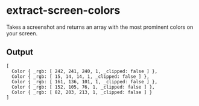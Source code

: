 # extract-screen-colors
Takes a screenshot and returns an array with the most prominent colors on your screen.

## Output

```
[ 
  Color { _rgb: [ 242, 241, 240, 1, _clipped: false ] },
  Color { _rgb: [ 15, 14, 14, 1, _clipped: false ] },
  Color { _rgb: [ 161, 136, 101, 1, _clipped: false ] },
  Color { _rgb: [ 152, 105, 76, 1, _clipped: false ] },
  Color { _rgb: [ 82, 203, 213, 1, _clipped: false ] }
]
  ```
